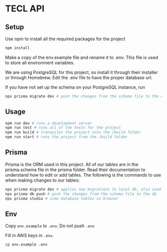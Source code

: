 # TECL API

## Setup

Use npm to install all the required packages for the project

```bash
npm install
```

Make a copy of the env.example file and rename it to .env. This file is used to store all environment variables.

We are using PostgreSQL for this project, so install it through their installer or through Homebrew. Edit the .env file to have the proper database url.

If you have not set up the schema on your PostgreSQL instance, run 
```bash
npx prisma migrate dev # push the changes from the schema file to the db

```
## Usage

```bash
npm run dev # runs a development server
npm run test # runs all of the tests for the project
npm run build # transpiles the project into the /build folder
npm run start # runs the project from the /build folder
```

## Prisma

Prisma is the ORM used in this project. All of our tables are in the prisma.schema file in the prisma folder. Read their documentation to understand how to edit or add tables. The following is the commands to use when making changes to our tables:

```bash
npx prisma migrate dev # applies new migrations to local db, also used for creating a new migration
npx prisma db push # push the changes from the schema file to the db
npx prisma studio # view database tables in browser
```

## Env

Copy `env.example` to `.env`. Do not push `.env`

Fill in AWS keys in `.env`. 
```bash
cp env.example .env
```

